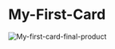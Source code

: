 # My-First-Card


![My-first-card-final-product](https://user-images.githubusercontent.com/72691698/108954749-4b44c400-7693-11eb-9080-60ec031b500b.png)
